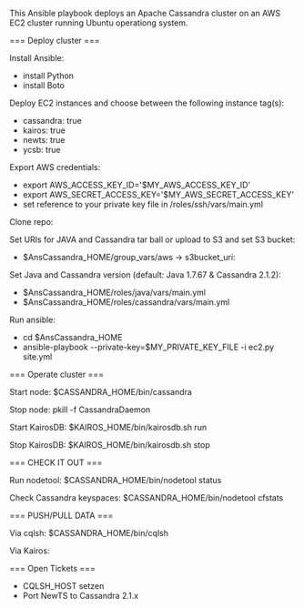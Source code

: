 This Ansible playbook deploys an Apache Cassandra cluster on an AWS EC2 cluster running Ubuntu operationg system.


=== Deploy cluster ===

Install Ansible:
- install Python
- install Boto

Deploy EC2 instances and choose between the following instance tag(s):
- cassandra: true
- kairos: true
- newts: true
- ycsb: true

Export AWS credentials:
- export AWS_ACCESS_KEY_ID='$MY_AWS_ACCESS_KEY_ID'
- export AWS_SECRET_ACCESS_KEY='$MY_AWS_SECRET_ACCESS_KEY'
- set reference to your private key file in /roles/ssh/vars/main.yml

Clone repo:

Set URIs for JAVA and Cassandra tar ball or upload to S3 and set S3 bucket:
- $AnsCassandra_HOME/group_vars/aws -> s3bucket_uri:

Set Java and Cassandra version (default: Java 1.7.67 & Cassandra 2.1.2):
- $AnsCassandra_HOME/roles/java/vars/main.yml
- $AnsCassandra_HOME/roles/cassandra/vars/main.yml

Run ansible:
- cd $AnsCassandra_HOME
- ansible-playbook --private-key=$MY_PRIVATE_KEY_FILE -i ec2.py site.yml


=== Operate cluster ===

Start node: $CASSANDRA_HOME/bin/cassandra

Stop node: pkill -f CassandraDaemon

Start KairosDB: $KAIROS_HOME/bin/kairosdb.sh run

Stop KairosDB: $KAIROS_HOME/bin/kairosdb.sh stop


=== CHECK IT OUT ===

Run nodetool: $CASSANDRA_HOME/bin/nodetool status

Check Cassandra keyspaces: $CASSANDRA_HOME/bin/nodetool cfstats


=== PUSH/PULL DATA ===

Via cqlsh: $CASSANDRA_HOME/bin/cqlsh

Via Kairos: 

=== Open Tickets ===
- CQLSH_HOST setzen
- Port NewTS to Cassandra 2.1.x